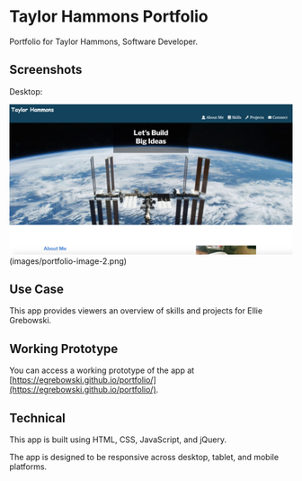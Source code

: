# Taylor Hammons Portfolio

Portfolio for Taylor Hammons, Software Developer.

## Screenshots
Desktop:

![Desktop](images/portfolio-image-1.png)
(images/portfolio-image-2.png)
## Use Case
This app provides viewers an overview of skills and projects for Ellie Grebowski.

## Working Prototype
You can access a working prototype of the app at [https://egrebowski.github.io/portfolio/](https://egrebowski.github.io/portfolio/).

## Technical
This app is built using HTML, CSS, JavaScript, and jQuery.

The app is designed to be responsive across desktop, tablet, and mobile platforms.
